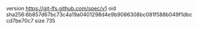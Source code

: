 version https://git-lfs.github.com/spec/v1
oid sha256:6b857d67bc73c4a19a0401298d4e9b9086308bc081f588b049f1dbccd7be70c7
size 735
